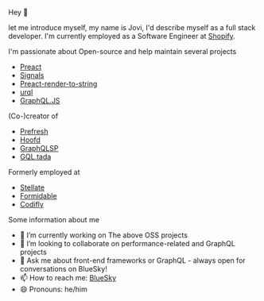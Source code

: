 Hey 👋

let me introduce myself, my name is Jovi, I'd describe myself as a full stack developer.
I'm currently employed as a Software Engineer at [Shopify](https://shopify.com).

I'm passionate about Open-source and help maintain several projects

- [Preact](https://github.com/preactjs/preact)
- [Signals](https://github.com/preactjs/signals)
- [Preact-render-to-string](https://github.com/preactjs/preact-render-to-string)
- [urql](https://github.com/urql-graphql/urql)
- [GraphQL.JS](https://github.com/graphql/graphql-js)

(Co-)creator of

- [Prefresh](https://github.com/preactjs/prefresh)
- [Hoofd](https://github.com/0no-co/hoofd)
- [GraphQLSP](https://github.com/0no-co/graphqlsp)
- [GQL.tada](https://github.com/0no-co/gql.tada)

Formerly employed at

- [Stellate](https://stellate.co)
- [Formidable](https://formidable.com/)
- [Codifly](https://codifly.be/en)

Some information about me

- 🔭 I’m currently working on The above OSS projects
- 👯 I’m looking to collaborate on performance-related and GraphQL projects
- 💬 Ask me about front-end frameworks or GraphQL - always open for conversations on BlueSky!
- 📫 How to reach me: [BlueSky](https://bsky.app/profile/jovidecroock.com)
- 😄 Pronouns: he/him
